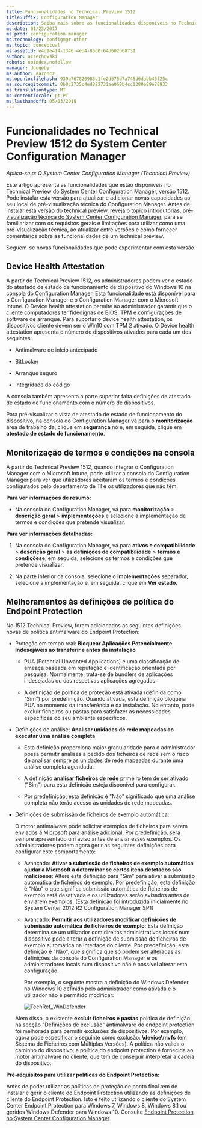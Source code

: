 ```yaml
---
title: Funcionalidades no Technical Preview 1512
titleSuffix: Configuration Manager
description: Saiba mais sobre as funcionalidades disponíveis no Technical Preview do System Center Configuration Manager, versão 1512.
ms.date: 01/23/2017
ms.prod: configuration-manager
ms.technology: configmgr-other
ms.topic: conceptual
ms.assetid: e4d9e414-1346-4ed4-85d0-64d602b68731
author: aczechowski
robots: noindex,nofollow
manager: dougeby
ms.author: aaroncz
ms.openlocfilehash: 939a767820983c1fe2d575d7a745d6dabb45f25c
ms.sourcegitcommit: 0b0c2735c4ed822731ae069b4cc1380e89e78933
ms.translationtype: MT
ms.contentlocale: pt-PT
ms.lasthandoff: 05/03/2018
---
```

# <a name="capabilities-in-technical-preview-1512-for-system-center-configuration-manager"></a>Funcionalidades no Technical Preview 1512 do System Center Configuration Manager

*Aplica-se a: O System Center Configuration Manager (Technical Preview)*

Este artigo apresenta as funcionalidades que estão disponíveis no Technical Preview do System Center Configuration Manager, versão 1512. Pode instalar esta versão para atualizar e adicionar novas capacidades ao seu local de pré-visualização técnica do Configuration Manager. Antes de instalar esta versão do technical preview, reveja o tópico introdutórias, [pré-visualização técnica do System Center Configuration Manager](technical-preview.md), para se familiarizar com os requisitos gerais e limitações para utilizar como uma pré-visualização técnica, ao atualizar entre versões e como fornecer comentários sobre as funcionalidades de um technical preview.  

 Seguem-se novas funcionalidades que pode experimentar com esta versão.  

##  <a name="bkmk_devicehealth"></a> Device Health Attestation  
 A partir do Technical Preview 1512, os administradores podem ver o estado do atestado de estado de funcionamento de dispositivo do Windows 10 na consola do Configuration Manager.  Esta funcionalidade está disponível para o Configuration Manager e o Configuration Manager com o Microsoft Intune. O Device health attestation permite ao administrador garantir que o cliente computadores ter fidedignas de BIOS, TPM e configurações de software de arranque. Para suportar o device health attestation, os dispositivos cliente devem ser o Win10 com TPM 2 ativado. O Device health attestation apresenta o número de dispositivos ativados para cada um dos seguintes:  

-   Antimalware de início antecipado  

-   BitLocker  

-   Arranque seguro  

-   Integridade do código  

A consola também apresenta a parte superior falta definições de atestado de estado de funcionamento com o número de dispositivos.  

Para pré-visualizar a vista de atestado de estado de funcionamento do dispositivo, na consola do Configuration Manager vá para o **monitorização** área de trabalho da, clique em **segurança** nó e, em seguida, clique em **atestado de estado de funcionamento**.  

##  <a name="bkmk_viewterms"></a> Monitorização de termos e condições na consola  
A partir do Technical Preview 1512, quando integrar o Configuration Manager com o Microsoft Intune, pode utilizar a consola do Configuration Manager para ver que utilizadores aceitaram os termos e condições configurados pelo departamento de TI e os utilizadores que não têm.  

**Para ver informações de resumo:**  

-   Na consola do Configuration Manager, vá para **monitorização** > **descrição geral** > **implementações** e selecione a implementação de termos e condições que pretende visualizar.  

**Para ver informações detalhadas:**  

1.  Na consola do Configuration Manager, vá para **ativos e compatibilidade** > **descrição geral** > **as definições de compatibilidade** > **termos e condições**e, em seguida, selecione os termos e condições que pretende visualizar.  

2.  Na parte inferior da consola, selecione o **implementações** separador, selecione a implementação e, em seguida, clique em **Ver estado.**  

##  <a name="bkmk_EPpolicy"></a> Melhoramentos às definições de política do Endpoint Protection  
No 1512 Technical Preview, foram adicionados as seguintes definições novas de política antimalware do Endpoint Protection:  

-   Proteção em tempo real: **Bloquear Aplicações Potencialmente Indesejáveis ao transferir e antes da instalação**  

    -   PUA (Potential Unwanted Applications) é uma classificação de ameaça baseada em reputação e identificação orientada por pesquisa. Normalmente, trata-se de bundlers de aplicações indesejadas ou das respetivas aplicações agregadas.  

    -   A definição de política de proteção está ativada (definida como "Sim") por predefinição. Quando ativada, esta definição bloqueia PUA no momento da transferência e da instalação. No entanto, pode excluir ficheiros ou pastas para satisfazer as necessidades específicas do seu ambiente específicos.  

-   Definições de análise: **Analisar unidades de rede mapeadas ao executar uma análise completa**  

    -   Esta definição proporciona maior granularidade para o administrador possa permitir análises a pedido dos ficheiros de rede sem o risco de analisar sempre as unidades de rede mapeadas durante uma análise completa agendada.  

    -   A definição **analisar ficheiros de rede** primeiro tem de ser ativado ("Sim") para esta definição esteja disponível para configurar.  

    -   Por predefinição, esta definição é "Não" significado que uma análise completa não terão acesso às unidades de rede mapeadas.  

-   Definições de submissão de ficheiros de exemplo automática:  

     O motor antimalware pode solicitar exemplos de ficheiros para serem enviados à Microsoft para análise adicional. Por predefinição, será sempre apresentado um aviso antes de enviar esses exemplos. Os administradores podem agora gerir as seguintes definições para configurar este comportamento:  

    -   Avançado: **Ativar a submissão de ficheiros de exemplo automática ajudar a Microsoft a determinar se certos itens detetados são maliciosos**:  Altere esta definição para "Sim" para ativar a submissão automática de ficheiros de exemplo. Por predefinição, esta definição é "Não" o que significa submissão automática de ficheiros de exemplo está desativada e os utilizadores serão avisados antes de enviarem exemplos.   (Esta definição foi introduzida inicialmente no System Center 2012 R2 Configuration Manager SP1)  

    -   Avançado: **Permitir aos utilizadores modificar definições de submissão automática de ficheiros de exemplo**: Esta definição determina se um utilizador com direitos administrativos locais num dispositivo pode alterar a definição de submissão de ficheiros de exemplo automática na interface do cliente. Por predefinição, esta definição é "Não", que significa que só podem ser alteradas as definições da consola do Configuration Manager e os administradores locais num dispositivo não é possível alterar esta configuração.  

         Por exemplo, o seguinte mostra a definição do Windows Defender no Windows 10 definido pelo administrador como ativada e o utilizador não é permitido modificar:  

         ![TechRef&#95;WinDefender](../../core/get-started/media/TechRef_WinDefender.png "TechRef_WinDefender")  

    Além disso, o existente **excluir ficheiros e pastas** política de definição na secção "Definições de exclusão" antimalware do endpoint protection foi melhorada para permitir exclusões de dispositivos. Por exemplo, agora pode especificar o seguinte como exclusão: **\device\mvfs** (em Sistema de Ficheiros com Múltiplas Versões). A política não valida o caminho do dispositivo; a política do endpoint protection é fornecida ao motor antimalware no cliente, que tem de conseguir interpretar a cadeia do dispositivo.  

**Pré-requisitos para utilizar políticas do Endpoint Protection:**  

Antes de poder utilizar as políticas de proteção de ponto final tem de instalar e gerir o cliente do Endpoint Protection utilizando as definições de cliente do Endpoint Protection. Isto é feito utilizando o cliente do System Center Endpoint Protection para Windows 7, Windows 8, Windows 8.1 ou geridos Windows Defender para Windows 10. Consulte [Endpoint Protection no System Center Configuration Manager](../../protect/deploy-use/endpoint-protection.md).  
